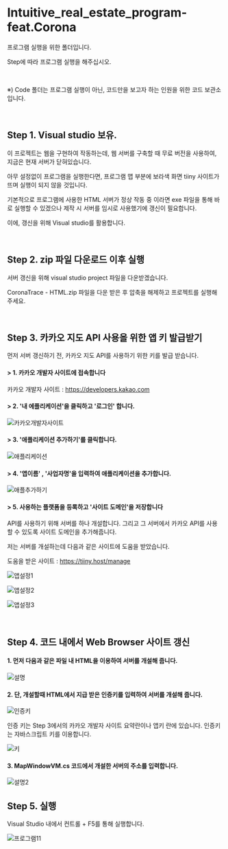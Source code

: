 # Intuitive_real_estate_program-feat.Corona

프로그램 실행을 위한 폴더입니다. 

Step에 따라 프로그램 실행을 해주십시오.

<br>

※) Code 폴더는 프로그램 실행이 아닌, 코드만을 보고자 하는 인원을 위한 코드 보관소입니다.

<br>

## Step 1. Visual studio 보유.

이 프로젝트는 웹을 구현하여 작동하는데, 웹 서버를 구축할 때 무료 버전을 사용하여, 지금은 현재 서버가 닫혀있습니다.

아무 설정없이 프로그램을 실행한다면, 프로그램 맵 부분에 보라색 화면 tiiny 사이트가 뜨며 실행이 되지 않을 것입니다.

기본적으로 프로그램에 사용한 HTML 서버가 정상 작동 중 이라면 exe 파일을 통해 바로 실행할 수 있겠으나 제작 시 서버를 임시로 사용했기에 갱신이 필요합니다.

이에, 갱신을 위해 Visual studio를 활용합니다.

<br>

## Step 2. zip 파일 다운로드 이후 실행

서버 갱신을 위해 visual studio project 파일을 다운받겠습니다.

CoronaTrace - HTML.zip 파일을 다운 받은 후 압축을 해제하고 프로젝트를 실행해 주세요.

<br>

## Step 3. 카카오 지도 API 사용을 위한 앱 키 발급받기

먼저 서버 갱신하기 전, 카카오 지도 API를 사용하기 위한 키를 발급 받습니다.

#### > 1. 카카오 개발자 사이트에 접속합니다

카카오 개발자 사이트 : https://developers.kakao.com

#### > 2. '내 에플리케이션'을 클릭하고 '로그인' 합니다.

![카카오개발자사이트](https://user-images.githubusercontent.com/101550112/175454261-a50ed0db-d6a5-422d-b4d9-f37645013d81.png)

#### > 3.  '애플리케이션 추가하기'를 클릭합니다.

![애플리케이션](https://user-images.githubusercontent.com/101550112/175454492-81e0123d-c24e-4fa1-a69f-34438b4e151f.png)

#### > 4. '앱이름' , '사업자명'을 입력하여 애플리케이션을 추가합니다.

![애플추가하기](https://user-images.githubusercontent.com/101550112/175474198-872d68fe-7380-484f-b38b-aaae6c6c3da0.png)

#### > 5. 사용하는 플랫폼을 등록하고 '사이트 도메인'을 저장합니다
API를 사용하기 위해 서버를 하나 개설합니다. 그리고 그 서버에서 카카오 API를 사용할 수 있도록 사이트 도메인을 추가해줍니다.

저는 서버를 개설하는데 다음과 같은 사이트에 도움을 받았습니다.


도움을 받은 사이트 : https://tiiny.host/manage

![앱설정1](https://user-images.githubusercontent.com/101550112/175476912-05a6ba3b-f20c-4b32-9df7-a12ea72d6d81.png)

![앱설정2](https://user-images.githubusercontent.com/101550112/175477307-79542a04-0b30-4af3-86e1-de6d04e2499a.png)

![앱설정3](https://user-images.githubusercontent.com/101550112/175477304-5752d68f-e962-47fa-a37e-b9fab3c07184.png)

<br>

## Step 4. 코드 내에서 Web Browser 사이트 갱신

#### 1. 먼저 다음과 같은 파일 내 HTML을 이용하여 서버를 개설해 줍니다.

![설명](https://user-images.githubusercontent.com/101550112/161687589-cf300305-f89c-4368-ad37-3b2bccde2f39.png)

#### 2. 단, 개설할때 HTML에서 지급 받은 인증키를 입력하여 서버를 개설해 줍니다.

![인증키](https://user-images.githubusercontent.com/101550112/175477918-6f386341-c9da-4b71-b405-76c64cd5e22d.png)

인증 키는 Step 3에서의 카카오 개발자 사이트 요약란이나 앱키 란에 있습니다. 인증키는 자바스크립트 키를 이용합니다.

![키](https://user-images.githubusercontent.com/101550112/175478308-8b06a1bf-a3ba-454b-ae61-7a98f99e85cb.png)

#### 3. MapWindowVM.cs 코드에서 개설한 서버의 주소를 입력합니다.

![설명2](https://user-images.githubusercontent.com/101550112/161687817-2450328f-8888-4935-bb03-b9e1fdd15634.png)

## Step 5. 실행

Visual Studio 내에서 컨트롤 + F5를 통해 실행합니다.

![프로그램11](https://user-images.githubusercontent.com/101550112/161691644-2a3f8a1d-b746-4964-9dde-3909414e56f6.png)
